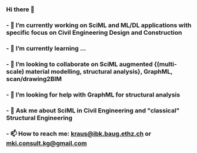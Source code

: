 ### Hi there 👋



### - 🔭 I’m currently working on SciML and ML/DL applications with specific focus on Civil Engineering Design and Construction
### - 🌱 I’m currently learning ...
### - 👯 I’m looking to collaborate on SciML augmented {(multi-scale) material modelling, structural analysis}, GraphML, scan/drawing2BIM
### - 🤔 I’m looking for help with GraphML for structural analysis
### - 💬 Ask me about SciML in Civil Engineering and "classical" Structural Engineering
### - 📫 How to reach me: kraus@ibk.baug.ethz.ch   or   mki.consult.kg@gmail.com

<!--
**mkrausAi/mkrausAI** is a ✨ _special_ ✨ repository because its `README.md` (this file) appears on your GitHub profile.

Here are some ideas to get you started:

- ⚡ Fun fact: ...
-->
